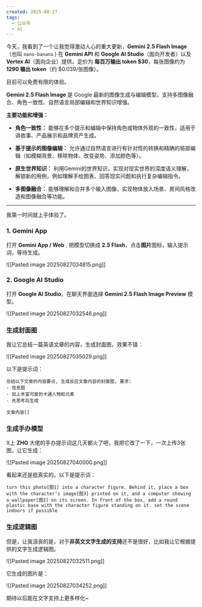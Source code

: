 ```yaml
---
created: 2025-08-27
tags:
  - 公众号
  - ai
---
```

今天，我看到了一个让我觉得激动人心的重大更新，**Gemini 2.5 Flash Image** （也叫 `nano-banana` ) 在 **Gemini API** 和 **Google AI Studio**（面向开发者）以及 **Vertex AI**（面向企业）提供。定价为 **每百万输出 token $30**，每张图像约为 **1290 输出 token**（约 $0.039/张图像）。

目前可以免费有限的体验。

**Gemini 2.5 Flash Image** 是 Google 最新的图像生成与编辑模型，支持多图像融合、角色一致性、自然语言局部编辑和世界知识增强。
    
**主要功能和增强：**
    
- **角色一致性：** 能够在多个提示和编辑中保持角色或物体外观的一致性，适用于讲故事、产品展示和品牌资产生成。
	
- **基于提示的图像编辑：** 允许通过自然语言进行有针对性的转换和精确的局部编辑（如模糊背景、移除物体、改变姿势、添加颜色等）。
	
- **原生世界知识：** 利用Gemini的世界知识，实现对现实世界的深度语义理解，解锁新的用例，例如理解手绘图表、回答现实问题和执行复杂编辑指令。
	
- **多图像融合：** 能够理解和合并多个输入图像，实现物体放入场景、房间风格改造和图像融合等功能。

---

我第一时间就上手体验了。

### 1. Gemini App

打开 **Gemini App / Web** , 把模型切换成 **2.5 Flash**，点击**图片**图标，输入提示词，等待生成。

![[Pasted image 20250827034815.png]]

### 2. Google AI Studio

打开 **Google AI Studio**，在聊天界面选择 **Gemini 2.5 Flash Image Preview** 模型。

![[Pasted image 20250827032546.png]]

### 生成封面图

我让它总结一篇英语文章的内容，生成封面图，效果不错：

![[Pasted image 20250827035029.png]]

以下是提示词：

```
总结以下文章的内容要点, 生成反应文章内容的封面图, 要求:
- 信息图 
- 加上丰富可爱的卡通人物和元素
- 先思考后生成
    
文章内容[]
```

### 生成手办模型

X上 **ZHO** 大佬的手办提示词这几天都火了吧，我把它改了一下，一次上传3张图，让它生成：

![[Pasted image 20250827040000.png]]

看起来还是挺真实的。以下是提示词：

```
turn this photo[图1] into a character figure. Behind it, place a box with the character’s image[图3] printed on it, and a computer showing a wallpaper[图2] on its screen. In front of the box, add a round plastic base with the character figure standing on it. set the scene indoors if possible
```

### 生成逻辑图

但是，让我沮丧的是，对于**非英文文字生成的支持**还不是很好，比如我让它根据提供的文字生成逻辑图。

![[Pasted image 20250827032511.png]]

它生成的图片是：

![[Pasted image 20250827034252.png]]

期待以后能在文字支持上更多样化~
